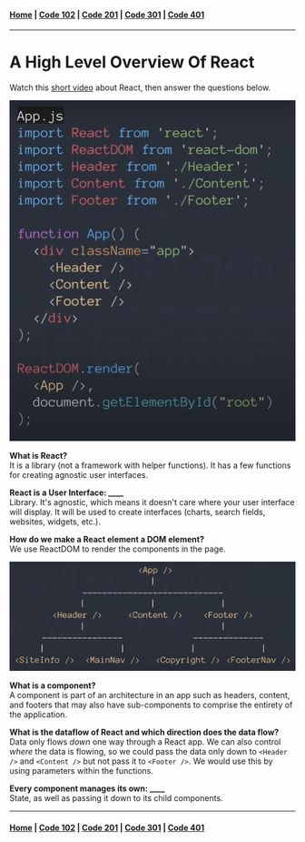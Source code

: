 #### [Home](../README.md) | [Code 102](../102main.md) | [Code 201](../201main.md) | [Code 301](../301main.md) | [Code 401](../401main.md)
***
# A High Level Overview Of React

Watch this [short video](https://www.youtube.com/watch?v=FRjlF74_EZk) about React, then answer the questions below.

![reactsnip](reactsnip.jpg)

**What is React?**\
It is a library (not a framework with helper functions). It has a few functions for creating agnostic user interfaces.

**React is a User Interface: ____**\
Library. It's agnostic, which means it doesn't care where your user interface will display. It will be used to create interfaces (charts, search fields, websites, widgets, etc.). 

**How do we make a React element a DOM element?**\
We use ReactDOM to render the components in the page.

![componenttree](component-tree.JPG)

**What is a component?**\
A component is part of an architecture in an app such as headers, content, and footers that may also have sub-components to comprise the entirety of the application.

**What is the dataflow of React and which direction does the data flow?**\
Data only flows *down* one way through a React app. We can also control *where* the data is flowing, so we could pass the data only down to `<Header />` and `<Content />` but not pass it to `<Footer />`. We would use this by using parameters within the functions.

**Every component manages its own: ____**\
State, as well as passing it down to its child components.

***
#### [Home](../README.md) | [Code 102](../102main.md) | [Code 201](../201main.md) | [Code 301](../301main.md) | [Code 401](../401main.md)
